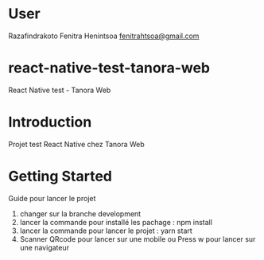# User
Razafindrakoto Fenitra Henintsoa
fenitrahtsoa@gmail.com

# react-native-test-tanora-web
React Native test - Tanora Web

# Introduction 
Projet test React Native chez Tanora Web 

# Getting Started
Guide pour lancer le projet
1.	changer sur la branche development
2.	lancer la commande pour installé les pachage : npm install
3.	lancer la commande pour lancer le projet :  yarn start
4.	Scanner QRcode pour lancer sur une mobile ou Press w pour lancer sur une navigateur
